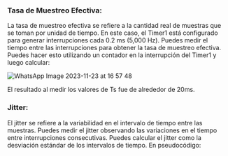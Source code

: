 
### Tasa de Muestreo Efectiva:

La tasa de muestreo efectiva se refiere a la cantidad real de muestras que se toman por unidad de tiempo. En este caso, el Timer1 está configurado para generar interrupciones cada 0.2 ms (5,000 Hz). Puedes medir el tiempo entre las interrupciones para obtener la tasa de muestreo efectiva. Puedes hacer esto utilizando un contador en la interrupción del Timer1 y luego calcular:

![WhatsApp Image 2023-11-23 at 16 57 48](https://github.com/stevenag1999/Lab3_Taller_ITCR/assets/92649989/a583420d-97cb-405e-a60b-c9883237117a)


El resultado al medir los valores de Ts fue de alrededor de 20ms.

### Jitter:

El jitter se refiere a la variabilidad en el intervalo de tiempo entre las muestras. Puedes medir el jitter observando las variaciones en el tiempo entre interrupciones consecutivas. Puedes calcular el jitter como la desviación estándar de los intervalos de tiempo. En pseudocódigo:



